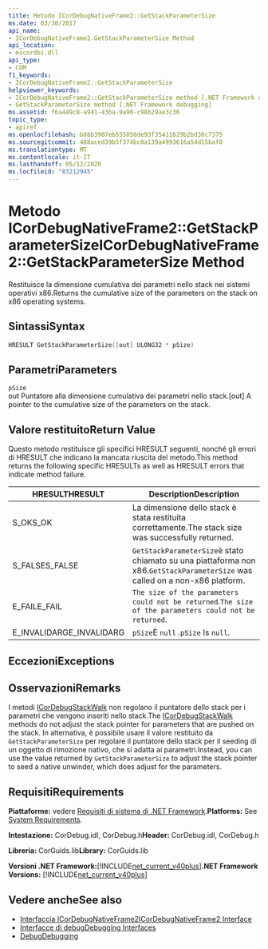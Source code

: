 ```yaml
---
title: Metodo ICorDebugNativeFrame2::GetStackParameterSize
ms.date: 03/30/2017
api_name:
- ICorDebugNativeFrame2.GetStackParameterSize Method
api_location:
- mscordbi.dll
api_type:
- COM
f1_keywords:
- ICorDebugNativeFrame2::GetStackParameterSize
helpviewer_keywords:
- ICorDebugNativeFrame2::GetStackParameterSize method [.NET Framework debugging]
- GetStackParameterSize method [.NET Framework debugging]
ms.assetid: f6a449c8-a941-43ba-9a90-c98b29ae3c36
topic_type:
- apiref
ms.openlocfilehash: b88b3907eb555050de93f35411629b2bd30c7375
ms.sourcegitcommit: 488aced39b5f374bc0a139a4993616a54d15baf0
ms.translationtype: MT
ms.contentlocale: it-IT
ms.lasthandoff: 05/12/2020
ms.locfileid: "83212945"
---
```

# <a name="icordebugnativeframe2getstackparametersize-method"></a><span data-ttu-id="4a4a3-102">Metodo ICorDebugNativeFrame2::GetStackParameterSize</span><span class="sxs-lookup"><span data-stu-id="4a4a3-102">ICorDebugNativeFrame2::GetStackParameterSize Method</span></span>
<span data-ttu-id="4a4a3-103">Restituisce la dimensione cumulativa dei parametri nello stack nei sistemi operativi x86.</span><span class="sxs-lookup"><span data-stu-id="4a4a3-103">Returns the cumulative size of the parameters on the stack on x86 operating systems.</span></span>  
  
## <a name="syntax"></a><span data-ttu-id="4a4a3-104">Sintassi</span><span class="sxs-lookup"><span data-stu-id="4a4a3-104">Syntax</span></span>  
  
```cpp  
HRESULT GetStackParameterSize([out] ULONG32 * pSize)  
```  
  
## <a name="parameters"></a><span data-ttu-id="4a4a3-105">Parametri</span><span class="sxs-lookup"><span data-stu-id="4a4a3-105">Parameters</span></span>  
 `pSize`  
 <span data-ttu-id="4a4a3-106">out Puntatore alla dimensione cumulativa dei parametri nello stack.</span><span class="sxs-lookup"><span data-stu-id="4a4a3-106">[out] A pointer to the cumulative size of the parameters on the stack.</span></span>  
  
## <a name="return-value"></a><span data-ttu-id="4a4a3-107">Valore restituito</span><span class="sxs-lookup"><span data-stu-id="4a4a3-107">Return Value</span></span>  
 <span data-ttu-id="4a4a3-108">Questo metodo restituisce gli specifici HRESULT seguenti, nonché gli errori di HRESULT che indicano la mancata riuscita del metodo.</span><span class="sxs-lookup"><span data-stu-id="4a4a3-108">This method returns the following specific HRESULTs as well as HRESULT errors that indicate method failure.</span></span>  
  
|<span data-ttu-id="4a4a3-109">HRESULT</span><span class="sxs-lookup"><span data-stu-id="4a4a3-109">HRESULT</span></span>|<span data-ttu-id="4a4a3-110">Description</span><span class="sxs-lookup"><span data-stu-id="4a4a3-110">Description</span></span>|  
|-------------|-----------------|  
|<span data-ttu-id="4a4a3-111">S_OK</span><span class="sxs-lookup"><span data-stu-id="4a4a3-111">S_OK</span></span>|<span data-ttu-id="4a4a3-112">La dimensione dello stack è stata restituita correttamente.</span><span class="sxs-lookup"><span data-stu-id="4a4a3-112">The stack size was successfully returned.</span></span>|  
|<span data-ttu-id="4a4a3-113">S_FALSE</span><span class="sxs-lookup"><span data-stu-id="4a4a3-113">S_FALSE</span></span>|<span data-ttu-id="4a4a3-114">`GetStackParameterSize`è stato chiamato su una piattaforma non x86.</span><span class="sxs-lookup"><span data-stu-id="4a4a3-114">`GetStackParameterSize` was called on a non-x86 platform.</span></span>|  
|<span data-ttu-id="4a4a3-115">E_FAIL</span><span class="sxs-lookup"><span data-stu-id="4a4a3-115">E_FAIL</span></span>|<span data-ttu-id="4a4a3-116">`The size of the parameters could not be returned`.</span><span class="sxs-lookup"><span data-stu-id="4a4a3-116">`The size of the parameters could not be returned`.</span></span>|  
|<span data-ttu-id="4a4a3-117">E_INVALIDARG</span><span class="sxs-lookup"><span data-stu-id="4a4a3-117">E_INVALIDARG</span></span>|<span data-ttu-id="4a4a3-118">`pSize`È `null` .</span><span class="sxs-lookup"><span data-stu-id="4a4a3-118">`pSize` Is `null`.</span></span>|  
  
## <a name="exceptions"></a><span data-ttu-id="4a4a3-119">Eccezioni</span><span class="sxs-lookup"><span data-stu-id="4a4a3-119">Exceptions</span></span>  
  
## <a name="remarks"></a><span data-ttu-id="4a4a3-120">Osservazioni</span><span class="sxs-lookup"><span data-stu-id="4a4a3-120">Remarks</span></span>  
 <span data-ttu-id="4a4a3-121">I metodi [ICorDebugStackWalk](icordebugstackwalk-interface.md) non regolano il puntatore dello stack per i parametri che vengono inseriti nello stack.</span><span class="sxs-lookup"><span data-stu-id="4a4a3-121">The [ICorDebugStackWalk](icordebugstackwalk-interface.md) methods do not adjust the stack pointer for parameters that are pushed on the stack.</span></span> <span data-ttu-id="4a4a3-122">In alternativa, è possibile usare il valore restituito da `GetStackParameterSize` per regolare il puntatore dello stack per il seeding di un oggetto di rimozione nativo, che si adatta ai parametri.</span><span class="sxs-lookup"><span data-stu-id="4a4a3-122">Instead, you can use the value returned by `GetStackParameterSize` to adjust the stack pointer to seed a native unwinder, which does adjust for the parameters.</span></span>  
  
## <a name="requirements"></a><span data-ttu-id="4a4a3-123">Requisiti</span><span class="sxs-lookup"><span data-stu-id="4a4a3-123">Requirements</span></span>  
 <span data-ttu-id="4a4a3-124">**Piattaforme:** vedere [Requisiti di sistema di .NET Framework](../../get-started/system-requirements.md).</span><span class="sxs-lookup"><span data-stu-id="4a4a3-124">**Platforms:** See [System Requirements](../../get-started/system-requirements.md).</span></span>  
  
 <span data-ttu-id="4a4a3-125">**Intestazione:** CorDebug.idl, CorDebug.h</span><span class="sxs-lookup"><span data-stu-id="4a4a3-125">**Header:** CorDebug.idl, CorDebug.h</span></span>  
  
 <span data-ttu-id="4a4a3-126">**Libreria:** CorGuids.lib</span><span class="sxs-lookup"><span data-stu-id="4a4a3-126">**Library:** CorGuids.lib</span></span>  
  
 <span data-ttu-id="4a4a3-127">**Versioni .NET Framework:**[!INCLUDE[net_current_v40plus](../../../../includes/net-current-v40plus-md.md)]</span><span class="sxs-lookup"><span data-stu-id="4a4a3-127">**.NET Framework Versions:** [!INCLUDE[net_current_v40plus](../../../../includes/net-current-v40plus-md.md)]</span></span>  
  
## <a name="see-also"></a><span data-ttu-id="4a4a3-128">Vedere anche</span><span class="sxs-lookup"><span data-stu-id="4a4a3-128">See also</span></span>

- [<span data-ttu-id="4a4a3-129">Interfaccia ICorDebugNativeFrame2</span><span class="sxs-lookup"><span data-stu-id="4a4a3-129">ICorDebugNativeFrame2 Interface</span></span>](icordebugnativeframe2-interface.md)
- [<span data-ttu-id="4a4a3-130">Interfacce di debug</span><span class="sxs-lookup"><span data-stu-id="4a4a3-130">Debugging Interfaces</span></span>](debugging-interfaces.md)
- [<span data-ttu-id="4a4a3-131">Debug</span><span class="sxs-lookup"><span data-stu-id="4a4a3-131">Debugging</span></span>](index.md)
